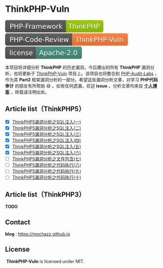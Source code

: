 # ThinkPHP-Vuln

[![PHP-Framework](/icon/1.svg)](#) [![PHP-Code-Review](/icon/2.svg)](#) [![License](/icon/3.svg)](#)

本项目将详细分析 **ThinkPHP** 的历史漏洞，今后爆出的所有 **ThinkPHP** 漏洞分析，也将更新于 [ThinkPHP-Vuln](https://github.com/Mochazz/ThinkPHP-Vuln) 项目上。该项目也将整合到 [PHP-Audit-Labs](https://github.com/hongriSec/PHP-Audit-Labs) ，作为其 **Part2** 框架漏洞分析的一部分。希望这些漏洞分析文章，对学习 **PHP代码审计** 的朋友有所帮助 :smile: 。如有任何遗漏，欢迎 **issue** 。分析文章均来自 [**个人博客**](<https://mochazz.github.io/>) ，转载请注明出处。

## Article list（ThinkPHP5）

- [x] [ThinkPHP5漏洞分析之SQL注入(一)](/ThinkPHP5/ThinkPHP5漏洞分析之SQL注入1.md) 
- [x] [ThinkPHP5漏洞分析之SQL注入(二)](/ThinkPHP5/ThinkPHP5漏洞分析之SQL注入2.md) 
- [x] [ThinkPHP5漏洞分析之SQL注入(三)](/ThinkPHP5/ThinkPHP5漏洞分析之SQL注入3.md) 
- [x] [ThinkPHP5漏洞分析之SQL注入(四)](/ThinkPHP5/ThinkPHP5漏洞分析之SQL注入4.md) 
- [x] [ThinkPHP5漏洞分析之SQL注入(五)](/ThinkPHP5/ThinkPHP5漏洞分析之SQL注入5.md) 
- [x] [ThinkPHP5漏洞分析之SQL注入(六)](/ThinkPHP5/ThinkPHP5漏洞分析之SQL注入6.md) 
- [ ] [ThinkPHP5漏洞分析之文件包含(七)]() 
- [ ] [ThinkPHP5漏洞分析之代码执行(八)]() 
- [ ] [ThinkPHP5漏洞分析之代码执行(九)]() 
- [ ] [ThinkPHP5漏洞分析之代码执行(十)]() 

## Article list（ThinkPHP3）

**TODO** 

## Contact

**blog** : https://mochazz.github.io

## License

 **ThinkPHP-Vuln** is licensed under MIT.